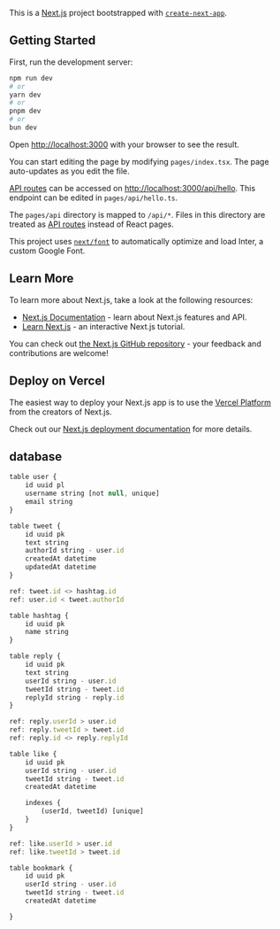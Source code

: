 This is a [Next.js](https://nextjs.org/) project bootstrapped with [`create-next-app`](https://github.com/vercel/next.js/tree/canary/packages/create-next-app).

## Getting Started

First, run the development server:

```bash
npm run dev
# or
yarn dev
# or
pnpm dev
# or
bun dev
```

Open [http://localhost:3000](http://localhost:3000) with your browser to see the result.

You can start editing the page by modifying `pages/index.tsx`. The page auto-updates as you edit the file.

[API routes](https://nextjs.org/docs/api-routes/introduction) can be accessed on [http://localhost:3000/api/hello](http://localhost:3000/api/hello). This endpoint can be edited in `pages/api/hello.ts`.

The `pages/api` directory is mapped to `/api/*`. Files in this directory are treated as [API routes](https://nextjs.org/docs/api-routes/introduction) instead of React pages.

This project uses [`next/font`](https://nextjs.org/docs/basic-features/font-optimization) to automatically optimize and load Inter, a custom Google Font.

## Learn More

To learn more about Next.js, take a look at the following resources:

- [Next.js Documentation](https://nextjs.org/docs) - learn about Next.js features and API.
- [Learn Next.js](https://nextjs.org/learn) - an interactive Next.js tutorial.

You can check out [the Next.js GitHub repository](https://github.com/vercel/next.js/) - your feedback and contributions are welcome!

## Deploy on Vercel

The easiest way to deploy your Next.js app is to use the [Vercel Platform](https://vercel.com/new?utm_medium=default-template&filter=next.js&utm_source=create-next-app&utm_campaign=create-next-app-readme) from the creators of Next.js.

Check out our [Next.js deployment documentation](https://nextjs.org/docs/deployment) for more details.

## database

```js
table user {
    id uuid pl
    username string [not null, unique]
    email string
}

table tweet {
    id uuid pk
    text string
    authorId string - user.id
    createdAt datetime
    updatedAt datetime
}

ref: tweet.id <> hashtag.id
ref: user.id < tweet.authorId

table hashtag {
    id uuid pk
    name string
}

table reply {
    id uuid pk
    text string
    userId string - user.id
    tweetId string - tweet.id
    replyId string - reply.id
}

ref: reply.userId > user.id
ref: reply.tweetId > tweet.id
ref: reply.id <> reply.replyId

table like {
    id uuid pk
    userId string - user.id
    tweetId string - tweet.id
    createdAt datetime

    indexes {
        (userId, tweetId) [unique]
    }
}

ref: like.userId > user.id
ref: like.tweetId > tweet.id

table bookmark {
    id uuid pk
    userId string - user.id
    tweetId string - tweet.id
    createdAt datetime

}
```
